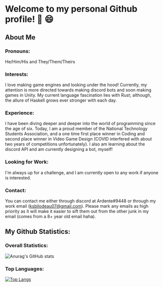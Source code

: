 # Welcome to my personal Github profile! 👋 😄

## About Me

### Pronouns:

He/Him/His and They/Them/Theirs
 
### Interests:

I love making game engines and looking under the hood!  Currently, my attention is more directed towards making discord bots and soon making games in Unity.  My current language fascination lies with Rust; although, the allure of Haskell grows ever stronger with each day.

### Experience:

I have been diving deeper and deeper into the world of programming since the age of six.  Today, I am a proud member of the National Technology Students Association, and a one time first place winner in Coding and second place winner in Video Game Design (COVID interfered with about two years of competitions unfortunately).  I also am learning about the discord API and am currently designing a bot, myself!

### Looking for Work:

I'm always up for a challenge, and I am currently open to any work if anyone is interested.

### Contact:

You can contact me either through discord at Ardente#9448 or through my work email (ksbilodeau07@gmail.com).  Please mark any emails as high priority as it will make it easier to sift them out from the other junk in my email (comes from a 8+ year old email haha).

## My Github Statistics:

### Overall Statistics:

![Anurag's GitHub stats](https://github-readme-stats.vercel.app/api?username=KangarooCoder&show_icons=true)

### Top Languages: 

[![Top Langs](https://github-readme-stats.vercel.app/api/top-langs/?username=KangarooCoder&layout=compact)](https://github.com/anuraghazra/github-readme-stats)
